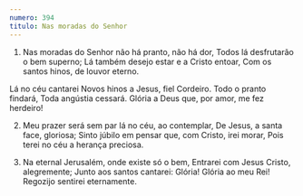 ```yaml
---
numero: 394
titulo: Nas moradas do Senhor
---
```

1. Nas moradas do Senhor não há pranto, não há dor,
Todos lá desfrutarão o bem superno;
Lá também desejo estar e a Cristo entoar,
Com os santos hinos, de louvor eterno.

Lá no céu cantarei
Novos hinos a Jesus, fiel Cordeiro.
Todo o pranto findará, Toda angústia cessará.
Glória a Deus que, por amor, me fez herdeiro!

2. Meu prazer será sem par lá no céu, ao contemplar,
De Jesus, a santa face, gloriosa;
Sinto júbilo em pensar que, com Cristo, irei morar,
Pois terei no céu a herança preciosa.

3. Na eternal Jerusalém, onde existe só o bem,
Entrarei com Jesus Cristo, alegremente;
Junto aos santos cantarei: Glória! Glória ao meu Rei!
Regozijo sentirei eternamente.

